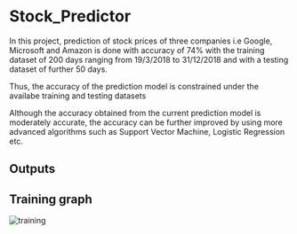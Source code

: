 # Stock_Predictor
In this project, prediction of stock prices of three companies i.e Google, Microsoft and
Amazon is done with accuracy of 74% with the training dataset of 200 days ranging from
19/3/2018 to 31/12/2018 and with a testing dataset of further 50 days.

Thus, the accuracy of the prediction model is constrained under the availabe training and
testing datasets

Although the accuracy obtained from the current prediction model is moderately
accurate, the accuracy can be further improved by using more advanced algorithms such
as Support Vector Machine, Logistic Regression etc.

## Outputs
 ## Training graph
 ![training](https://github.com/Deshram/Stock_Predictor/training.png)
 
